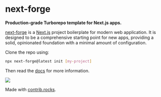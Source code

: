 # next-forge

**Production-grade Turborepo template for Next.js apps.**

[next-forge](https://github.com/haydenbleasel/next-forge) is a [Next.js](https://nextjs.org/) project boilerplate for modern web application. It is designed to be a comprehensive starting point for new apps, providing a solid, opinionated foundation with a minimal amount of configuration.

Clone the repo using:

```sh
npx next-forge@latest init [my-project]
```

Then read the [docs](https://docs.next-forge.com) for more information.

<a href="https://github.com/haydenbleasel/next-forge/graphs/contributors">
  <img src="https://contrib.rocks/image?repo=haydenbleasel/next-forge" />
</a>

Made with [contrib.rocks](https://contrib.rocks).
